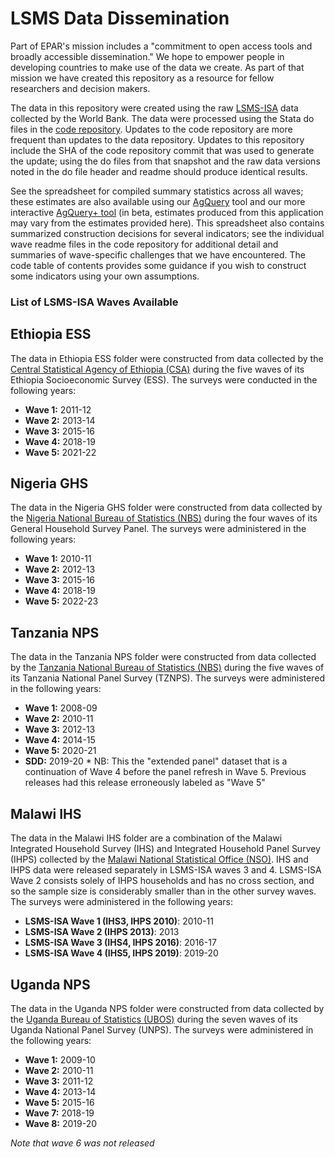 # LSMS Data Dissemination

Part of EPAR's mission includes a "commitment to open access tools and broadly
accessible dissemination." We hope to empower people in developing countries to
make use of the data we create. As part of that mission we have created this
repository as a resource for fellow researchers and decision makers. 

The data in this repository were created using the raw
[LSMS-ISA](http://surveys.worldbank.org/lsms/programs/integrated-surveys-agriculture-ISA)
data collected by the World Bank. The data were processed using the Stata do files in the
[code repository](https://github.com/EvansSchoolPolicyAnalysisAndResearch/LSMS-Agricultural-Indicators-Code).
Updates to the code repository are more frequent than updates to the data repository. Updates to this repository
include the SHA of the code repository commit that was used to generate the update; using the do files from that
snapshot and the raw data versions noted in the do file header and readme should produce identical results. 

See the spreadsheet for compiled summary statistics across all waves; these estimates are also available using our
[AgQuery](https://www.agquery.org) tool and our more interactive [AgQuery+ tool](https://www.agquery.org/agqueryplus) (in beta, estimates produced from this application may vary from the estimates provided here).
This spreadsheet also contains summarized construction decisions for several indicators; see the individual wave readme files in the code repository for additional
detail and summaries of wave-specific challenges that we have encountered. The code table of contents provides some guidance
if you wish to construct some indicators using your own assumptions.

### List of LSMS-ISA Waves Available

## Ethiopia ESS

The data in Ethiopia ESS folder were constructed from data collected by the 
[Central Statistical Agency of Ethiopia (CSA)](http://www.csa.gov.et/) during 
the five waves of its Ethiopia Socioeconomic Survey (ESS).
The surveys were conducted in the following years:

* __Wave 1:__ 2011-12
* __Wave 2:__ 2013-14
* __Wave 3:__ 2015-16
* __Wave 4:__ 2018-19
* __Wave 5:__ 2021-22

## Nigeria GHS

The data in the Nigeria GHS folder were constructed from data collected by the 
[Nigeria National Bureau of Statistics (NBS)](http://www.nigerianstat.gov.ng/)
during the four waves of its General Household Survey Panel.
The surveys were administered in the following years:

* __Wave 1:__ 2010-11
* __Wave 2:__ 2012-13
* __Wave 3:__ 2015-16
* __Wave 4:__ 2018-19
* __Wave 5:__ 2022-23

## Tanzania NPS

The data in the Tanzania NPS folder were constructed from data collected by the 
[Tanzania National Bureau of Statistics (NBS)](http://www.nbs.go.tz/) during the
five waves of its Tanzania National Panel Survey (TZNPS).
The surveys were administered in the following years:

* __Wave 1:__ 2008-09
* __Wave 2:__ 2010-11
* __Wave 3:__ 2012-13
* __Wave 4:__ 2014-15
* __Wave 5:__ 2020-21
* __SDD:__ 2019-20 * NB: This the "extended panel" dataset that is a continuation of Wave 4 before the panel refresh in Wave 5. Previous releases had this release erroneously labeled as "Wave 5"

## Malawi IHS

The data in the Malawi IHS folder are a combination of the Malawi Integrated Household Survey (IHS) and Integrated Household Panel Survey (IHPS) collected by the 
[Malawi National Statistical Office (NSO)](https://www.finance.gov.mw/index.php/departments/national-statistical-office). IHS and IHPS data were released
separately in LSMS-ISA waves 3 and 4. LSMS-ISA Wave 2 consists solely of IHPS households and has no cross section, and so the sample size is considerably smaller than
in the other survey waves. The surveys were administered in the following years:

* __LSMS-ISA Wave 1 (IHS3, IHPS 2010)__: 2010-11
* __LSMS-ISA Wave 2 (IHPS 2013)__: 2013
* __LSMS-ISA Wave 3 (IHS4, IHPS 2016)__: 2016-17
* __LSMS-ISA Wave 4 (IHS5, IHPS 2019)__: 2019-20

## Uganda NPS  

The data in the Uganda NPS folder were constructed from data collected by the 
[Uganda Bureau of Statistics (UBOS)](https://www.ubos.org/) during the seven waves
of its Uganda National Panel Survey (UNPS). 
The surveys were administered in the following years:

* __Wave 1:__ 2009-10
* __Wave 2:__ 2010-11
* __Wave 3:__ 2011-12
* __Wave 4:__ 2013-14
* __Wave 5:__ 2015-16
* __Wave 7:__ 2018-19
* __Wave 8:__ 2019-20

_Note that wave 6 was not released_




